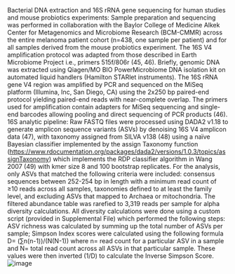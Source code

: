 Bacterial DNA extraction and 16S rRNA gene sequencing for human studies and mouse probiotics experiments: Sample preparation and sequencing was performed in collaboration with the Baylor College of Medicine Alkek Center for Metagenomics and Microbiome Research (BCM-CMMR) across the entire melanoma patient cohort (n=438, one sample per patient) and for all samples derived from the mouse probiotics experiment. The 16S V4 amplification protocol was adapted from those described in Earth Microbiome Project i.e., primers 515f/806r (45, 46). Briefly, genomic DNA was extracted using Qiagen/MO BIO PowerMicrobiome DNA isolation kit on automated liquid handlers (Hamilton STARlet instruments). The 16S rRNA gene V4 region was amplified by PCR and sequenced on the MiSeq platform (Illumina, Inc, San Diego, CA) using the 2x250 bp paired-end protocol yielding paired-end reads with near-complete overlap. The primers used for amplification contain adapters for MiSeq sequencing and single-end barcodes allowing pooling and direct sequencing of PCR products (46). 16S analytic pipeline: Raw FASTQ files were processed using DADA2 v1.18 to generate amplicon sequence variants (ASVs) by denoising 16S V4 amplicon data (47), with taxonomy assigned from SILVA v138 (48) using a naïve Bayesian classifier implemented by the assign Taxonomy function (https://www.rdocumentation.org/packages/dada2/versions/1.0.3/topics/assignTaxonomy) which implements the RDP classifier algorithm in Wang 2007 (49) with kmer size 8 and 100 bootstrap replicates. For the analysis, only ASVs that matched the following criteria were included: consensus sequences between 252-254 bp in length with a minimum read count of ≥10 reads across all samples, taxonomies defined to at least the family level, and excluding ASVs that mapped to Archaea or mitochondria. The filtered abundance table was rarefied to 3,319 reads per sample for alpha diversity calculations. All diversity calculations were done using a custom script (provided in Supplemental File) which performed the following steps: ASV richness was calculated by summing up the total number of ASVs per sample; Simpson Index scores were calculated using the following formula D= (∑n(n-1))/(N(N-1)) where n= read count for a particular ASV in a sample and N= total read count across all ASVs in that particular sample. These values were then inverted (1/D) to calculate the Inverse Simpson Score.![image](https://user-images.githubusercontent.com/7674705/151001540-7e9d60ee-81f7-458d-bf09-c0fb1ced9552.png)
